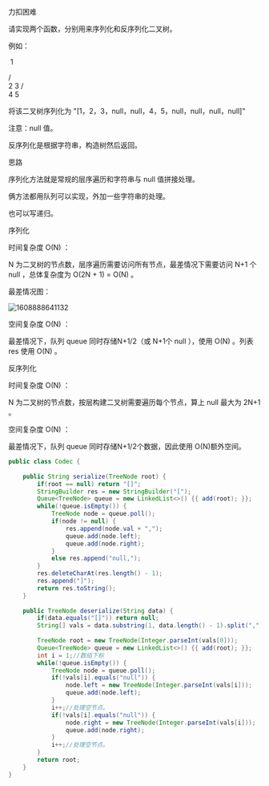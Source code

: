 力扣困难



请实现两个函数，分别用来序列化和反序列化二叉树。 

例如：



​	1

   / \
  2   3
       / \
      4   5

将该二叉树序列化为 "[1，2，3，null，null，4，5，null，null，null，null]"

注意：null 值。



反序列化是根据字符串，构造树然后返回。



思路

序列化方法就是常规的层序遍历和字符串与 null 值拼接处理。

俩方法都用队列可以实现，外加一些字符串的处理。

也可以写递归。



序列化

时间复杂度 O(N) ： 

N 为二叉树的节点数，层序遍历需要访问所有节点，最差情况下需要访问 N+1 个 null ，总体复杂度为 O(2N + 1) = O(N) 。

最差情况图：

![1608888641132](F:/项目/Git-md/ZJW-Summary/assets/1608888641132.png)

空间复杂度 O(N) ： 

最差情况下，队列 queue 同时存储N+1/2（或 N+1个 null ），使用 O(N) 。列表 res 使用 O(N) 。



反序列化

时间复杂度 O(N) ： 

N 为二叉树的节点数，按层构建二叉树需要遍历每个节点，算上 null 最大为 2N+1 。

空间复杂度 O(N) ： 

最差情况下，队列 queue 同时存储N+1/2个数据，因此使用 O(N)额外空间。

````java
public class Codec {
    
    public String serialize(TreeNode root) {
        if(root == null) return "[]";
        StringBuilder res = new StringBuilder("[");
        Queue<TreeNode> queue = new LinkedList<>() {{ add(root); }};
        while(!queue.isEmpty()) {
            TreeNode node = queue.poll();
            if(node != null) {
                res.append(node.val + ",");
                queue.add(node.left);
                queue.add(node.right);
            }
            else res.append("null,");
        }
        res.deleteCharAt(res.length() - 1);
        res.append("]");
        return res.toString();
    }
    
    public TreeNode deserialize(String data) {
        if(data.equals("[]")) return null;
        String[] vals = data.substring(1, data.length() - 1).split(",");
        
        TreeNode root = new TreeNode(Integer.parseInt(vals[0]));
        Queue<TreeNode> queue = new LinkedList<>() {{ add(root); }};
        int i = 1;//数组下标
        while(!queue.isEmpty()) {
            TreeNode node = queue.poll();
            if(!vals[i].equals("null")) {
                node.left = new TreeNode(Integer.parseInt(vals[i]));
                queue.add(node.left);
            }
            i++;//处理空节点。
            if(!vals[i].equals("null")) {
                node.right = new TreeNode(Integer.parseInt(vals[i]));
                queue.add(node.right);
            }
            i++;//处理空节点。
        }
        return root;
    }
}
````

